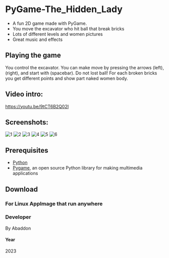 # PyGame-The_Hidden_Lady

- A fun 2D game made with PyGame.
- You move the excavator who hit ball that break bricks
- Lots of different levels and women pictures
- Great music and effects

## Playing the game
You control the excavator. You can make  move  by pressing the arrows (left), (right), and start with (spacebar).
Do not lost ball!
For each broken bricks you get different points and show part naked women body.

## Video intro:
https://youtu.be/9tCT6B2Q02I

## Screenshots:

![1](https://user-images.githubusercontent.com/51271834/211601537-cc08bdd3-6f33-4918-9d5e-67a7aeadd9cc.png)
![2](https://user-images.githubusercontent.com/51271834/211601541-af27631e-57ed-44ca-9e54-653d4dd67901.png)
![3](https://user-images.githubusercontent.com/51271834/211601543-9b669fc0-4d08-4d56-a713-e78ff3758951.png)
![4](https://user-images.githubusercontent.com/51271834/211601546-406b0ffe-cc9a-4b70-a38b-ae1bd116a927.png)
![5](https://user-images.githubusercontent.com/51271834/211601547-f3ee7bb9-d9c6-4f7b-9ed3-e0b653b350a8.png)
![6](https://user-images.githubusercontent.com/51271834/211601552-a0d322f5-aed4-4183-9740-3bf97deaf2b2.png)


## Prerequisites
- [Python](https://www.python.org)
- [Pygame](https://www.pygame.org/news), an open source Python library for making multimedia applications

## Download
### For Linux AppImage that run anywhere


### Developer
By Abaddon

#### Year
2023
